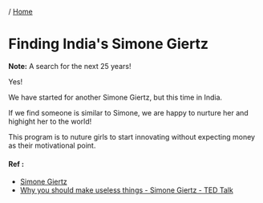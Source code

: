 / [Home](index.md)

# Finding India's Simone Giertz

**Note:** A search for the next 25 years!


Yes!

We have started for another Simone Giertz, but this time in India. 

If we find someone is similar to Simone, we are happy to nurture her and highight her to the world!

This program is to nuture girls to start innovating without expecting money as their motivational point.


#### Ref :

  * [Simone Giertz](https://www.youtube.com/channel/UC3KEoMzNz8eYnwBC34RaKCQ)
  * [Why you should make useless things - Simone Giertz - TED Talk](https://www.youtube.com/watch?v=c0bsKc4tiuY)
